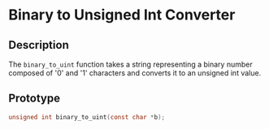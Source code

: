 # Binary to Unsigned Int Converter

## Description
The `binary_to_uint` function takes a string representing a binary number composed of '0' and '1' characters and converts it to an unsigned int value.

## Prototype
```c
unsigned int binary_to_uint(const char *b);

